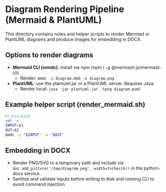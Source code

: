 # Diagram Rendering Pipeline (Mermaid & PlantUML)

This directory contains notes and helper scripts to render Mermaid or PlantUML diagrams and produce images for embedding in DOCX.

## Options to render diagrams
- **Mermaid CLI (mmdc)**: install via npm (npm i -g @mermaid-js/mermaid-cli)
  - Render: `mmdc -i diagram.mmd -o diagram.png`
- **PlantUML**: use the plantuml.jar or a PlantUML server. Requires Java.
  - Render local: `java -jar plantuml.jar -tpng diagram.puml`

## Example helper script (render_mermaid.sh)
```bash
#!/bin/bash
set -e
INPUT=$1
OUT=$2
mmdc -i "$INPUT" -o "$OUT"
```

## Embedding in DOCX
- Render PNG/SVG to a temporary path and include via `doc.add_picture('/tmp/diagram.png', width=Inches(6))` in the python-docx service.
- Sanitize and validate inputs before writing to disk and running CLI to avoid command injection.
